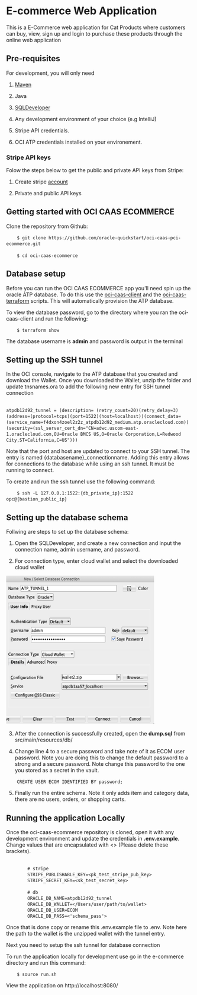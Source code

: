 # E-commerce Web Application

This is a E-Commerce web application for Cat Products where customers can buy, view, sign up and login to purchase these products through the online web application

## Pre-requisites

For development, you will only need 

1. [Maven](http://maven.apache.org/install.html)

2. Java 

3. [SQLDeveloper](https://www.oracle.com/tools/downloads/sqldev-downloads.html)

4. Any development environment of your choice (e.g IntelliJ)

5. Stripe API credentials. 

6. OCI ATP credentials installed on your environement.

### Stripe API keys

Folow the steps below to get the public and private API keys from Stripe:

1. Create stripe [account](https://dashboard.stripe.com/test/dashboard)  

2. Private and public API keys

## Getting started with OCI CAAS ECOMMERCE

Clone the repository from Github:

```
​    $ git clone https://github.com/oracle-quickstart/oci-caas-pci-ecommerce.git

​    $ cd oci-caas-ecommerce
```

## Database setup

Before you can run the OCI CAAS ECOMMERCE app you'll need spin up the oracle ATP database. To do this use the [oci-caas-client](https://github.com/oracle-quickstart/oci-caas-pci/tree/main/examples) and the [oci-caas-terraform](https://github.com/oracle-quickstart/oci-caas-pci) scripts. This will automatically provision the ATP database.

To view the database password, go to the directory where you ran the oci-caas-client and run the following:

```
​    $ terraform show
```

The database username is <b>admin</b> and password is output in the terminal

## Setting up the SSH tunnel

In the OCI console, navigate to the ATP database that you created and download the Wallet. Once you downloaded the Wallet, unzip the folder and update tnsnames.ora to add the following new entry for SSH tunnel connection

```

atpdb12d92_tunnel = (description= (retry_count=20)(retry_delay=3)(address=(protocol=tcps)(port=1522)(host=localhost))(connect_data=(service_name=f4dxon4zoel2z2z_atpdb12d92_medium.atp.oraclecloud.com))(security=(ssl_server_cert_dn="CN=adwc.uscom-east-1.oraclecloud.com,OU=Oracle BMCS US,O=Oracle Corporation,L=Redwood City,ST=California,C=US")))

```

Note that the port and host are updated to connect to your SSH tunnel. The entry is named {databasename}_connectionname. Adding this entry allows for connections to the database while using an ssh tunnel. It must be running to connect.

To create and run the ssh tunnel use the following command:

```
​    $ ssh -L 127.0.0.1:1522:{db_private_ip}:1522 opc@{bastion_public_ip}
```

## Setting up the database schema

Follwing are steps to set up the database schema:

1. Open the SQLDeveloper, and create a new connection and input the connection name, admin username, and password. 

2. For connection type, enter cloud wallet and select the downloaded cloud wallet

<img src="database_setup.jpg" style="height: 400px; width:400px;"/>

3. After the connection is successfully created, open the <b>dump.sql</b> from src/main/resources/db/

4. Change line 4 to a secure password and take note of it as ECOM user password. Note you are doing this to change the default password to a strong and a secure password. Note change this password to the one you stored as a secret in the vault.

```
​    CREATE USER ECOM IDENTIFIED BY password;
```

5. Finally run the entire schema. Note it only adds item and category data, there are no users, orders, or shopping carts.



## Running the application Locally

Once the oci-caas-ecommerce repository is cloned, open it with any development environment and update the credentials in <b>.env.example</b>. Change values that are encapsulated with <> (Please delete these brackets).

```

​        # stripe
​        STRIPE_PUBLISHABLE_KEY=<pk_test_stripe_pub_key>
​        STRIPE_SECRET_KEY=<sk_test_secret_key>

​        # db
​        ORACLE_DB_NAME=atpdb12d92_tunnel
​        ORACLE_DB_WALLET=</Users/user/path/to/wallet>
​        ORACLE_DB_USER=ECOM
​        ORACLE_DB_PASS=<'schema_pass'>

```

Once that is done copy or rename this .env.example file to .env. Note here the path to the wallet is the unzipped wallet with the tunnel entry.

Next you need to setup the ssh tunnel for database connection

To run the application locally for development use go in the e-commerce directory and run this command:

```
​    $ source run.sh
```

View the application on http://localhost:8080/